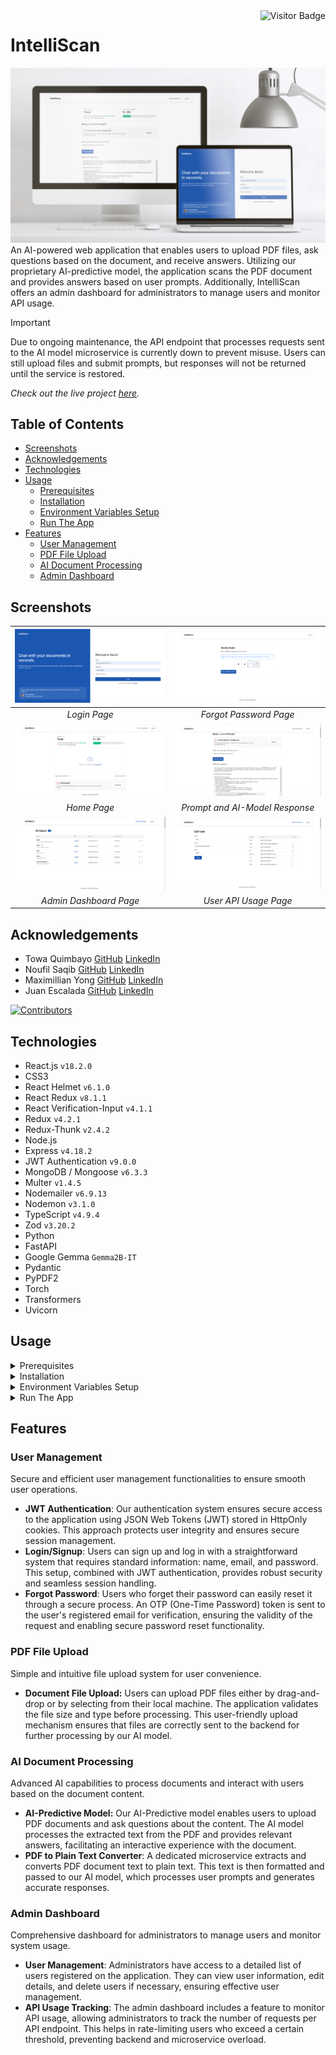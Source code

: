 <img align="right" alt="Visitor Badge" src="https://visitor-badge.laobi.icu/badge?page_id=towaquimbayo.IntelliScan">

# IntelliScan

![IntelliScan Thumbnail](screenshots/intelliscan-thumbnail.jpg)
An AI-powered web application that enables users to upload PDF files, ask questions based on the document, and receive answers. Utilizing our proprietary AI-predictive model, the application scans the PDF document and provides answers based on user prompts. Additionally, IntelliScan offers an admin dashboard for administrators to manage users and monitor API usage.

> [!IMPORTANT]
> Due to ongoing maintenance, the API endpoint that processes requests sent to the AI model microservice is currently down to prevent misuse. Users can still upload files and submit prompts, but responses will not be returned until the service is restored.

_Check out the live project [_here_](https://intelliscan.towaquimbayo.com/)._

## Table of Contents

* [Screenshots](#screenshots)
* [Acknowledgements](#acknowledgements)
* [Technologies](#technologies)
* [Usage](#usage)
  * [Prerequisites](#prerequisites)
  * [Installation](#installation)
  * [Environment Variables Setup](#environment-variables-setup)
  * [Run The App](#run-the-app)
* [Features](#features)
  * [User Management](#user-management)
  * [PDF File Upload](#pdf-file-upload)
  * [AI Document Processing](#ai-document-processing)
  * [Admin Dashboard](#admin-dashboard)

## Screenshots

| ![Login Page](screenshots/login.png) | ![Forgot Password Page](screenshots/forgot-password.png) |
|:--:|:--:|
| _Login Page_ | _Forgot Password Page_ |
| ![Home Page](screenshots/home.png) | ![Prompt and AI-Model Response](screenshots/ai-model-response.png) |
| _Home Page_ | _Prompt and AI-Model Response_ |
| ![Admin Dashboard Page](screenshots/admin-dashboard.png) | ![User API Usage Page](screenshots/user-api-usage.png) |
| _Admin Dashboard Page_ | _User API Usage Page_ |

## Acknowledgements

* Towa Quimbayo [GitHub](https://github.com/towaquimbayo) [LinkedIn](https://www.linkedin.com/in/towa-quimbayo/)
* Noufil Saqib [GitHub](https://github.com/noufilsaqib) [LinkedIn](https://www.linkedin.com/in/muhammad-noufil-saqib/)
* Maximillian Yong [GitHub](https://github.com/MaximillianYong) [LinkedIn](https://www.linkedin.com/in/maximillianyong)
* Juan Escalada [GitHub](https://github.com/jescalada) [LinkedIn](https://www.linkedin.com/in/jescalada/)

[![Contributors](https://contrib.rocks/image?repo=towaquimbayo/IntelliScan)](https://github.com/towaquimbayo/IntelliScan/graphs/contributors)

## Technologies

* React.js `v18.2.0`
* CSS3
* React Helmet `v6.1.0`
* React Redux `v8.1.1`
* React Verification-Input `v4.1.1`
* Redux `v4.2.1`
* Redux-Thunk `v2.4.2`
* Node.js
* Express `v4.18.2`
* JWT Authentication `v9.0.0`
* MongoDB / Mongoose `v6.3.3`
* Multer `v1.4.5`
* Nodemailer `v6.9.13`
* Nodemon `v3.1.0`
* TypeScript `v4.9.4`
* Zod `v3.20.2`
* Python
* FastAPI
* Google Gemma `Gemma2B-IT`
* Pydantic
* PyPDF2
* Torch
* Transformers
* Uvicorn

## Usage

<details>
  <summary>Prerequisites</summary>

### Prerequisites

* [VSCode](https://code.visualstudio.com/download/)
* [Git](https://git-scm.com/downloads/)
* [Node.js](https://nodejs.org/en/download/)

</details>

<details>
  <summary>Installation</summary>

### Installation

1. Install the latest npm package version.

  ```sh
  npm install npm@latest -g
  ```

2. Clone the repository to your local machine.

  ```sh
  git clone https://github.com/towaquimbayo/IntelliScan.git
  ```

3. Installing required dependencies requires Node and npm.

  Change the directory to Frontend and install dependencies:

  ```sh
  cd frontend
  npm install
  ```

  Change the directory to Backend and install dependencies:

  ```sh
  cd backend
  npm install
  ```

4. _(optional: self-deploying AI model)_ Clone the HuggingFace Google Gemma model to local machine.

  To run `test.py`, download the required models.

  __Note__: Ensure you have `git-lfs` installed.
  __Note__: Ensure you have at least 30 GB of free space to download. After downloading, you can delete the `.git` folder to save storage space.

  ```sh
  git clone https://huggingface.co/google/gemma-2b-it
  ```

</details>

<details>
  <summary>Environment Variables Setup</summary>

### Environment Variables Setup

For the project to run correctly, environment variables are required __only__ for the backend directory. Rename the `.env.example` to `.env`.

1. `JWT_SECRET` is the encryption key to sign your JWTs (JSON Web Tokens). Create a secret at <https://www.allkeysgenerator.com>.
2. `JWT_LIFETIME` is the amount of time a particular JWT will be valid for (i.e. `30d` for 30 days).
3. Sign up for a MongoDB Atlas account at <https://www.mongodb.com/cloud/atlas/register>. Then create a database Cluster and connect your project to that Cluster by clicking on the `Connect`, selecting the `Connect To Your Application` option and copying the Database `URI` string as your `DATABASE_URL`. Finally, replace the `username` and `password` fields in the URI string with your database credentials.
4. Either enter your email account credentials for the Nodemailer transporter credentials or create a Gmail account to generate an App Password by following the instructions at <https://medium.com/@y.mehnati_49486/how-to-send-an-email-from-your-gmail-account-with-nodemailer-837bf09a7628>.

</details>

<details>
  <summary>Run The App</summary>

### Run The App

In order to run the application, you would need the client (frontend) and server (backend) running concurrently in different terminal sessions.

#### Client-Side Usage (Frontend) on PORT: 3000

Change the directory to the client (`frontend`) and execute `npm start` to run locally in development mode or production mode. For production, make sure to build the app to the `build` folder by executing `npm run build` as this would correctly bundle React in production mode and optimize the build for the best performance.

```sh
cd frontend
npm start
```

#### Server-Side Usage (Backend) on PORT: 8080

Change the directory to the server (`backend`) and execute `npm run dev` to run locally in development mode or execute `npm start` to run in production mode. For production, make sure to build the app to the `dist` folder by executing `npm run build` as this would correctly compile TypeScript code to ES5 JavaScript codes and optimize the build for the best performance.

```sh
cd backend
npm run dev   // running locally in development mode
npm run start // running in production mode
```

#### AI-Predictive Model Usage

To create a pre-quantized model run:

```sh
create accelerated.py
```

To run the app, change the directory to the app directory and run:

```sh
uvicorn main:app --reload

// or

gunicorn main:app -w 2 -k uvicorn.workers.UvicornWorker
```

</details>

## Features

### User Management

Secure and efficient user management functionalities to ensure smooth user operations.

* __JWT Authentication__: Our authentication system ensures secure access to the application using JSON Web Tokens (JWT) stored in HttpOnly cookies. This approach protects user integrity and ensures secure session management.
* __Login/Signup__: Users can sign up and log in with a straightforward system that requires standard information: name, email, and password. This setup, combined with JWT authentication, provides robust security and seamless session handling.
* __Forgot Password__: Users who forget their password can easily reset it through a secure process. An OTP (One-Time Password) token is sent to the user's registered email for verification, ensuring the validity of the request and enabling secure password reset functionality.

### PDF File Upload

Simple and intuitive file upload system for user convenience.

* __Document File Upload:__ Users can upload PDF files either by drag-and-drop or by selecting from their local machine. The application validates the file size and type before processing. This user-friendly upload mechanism ensures that files are correctly sent to the backend for further processing by our AI model.

### AI Document Processing

Advanced AI capabilities to process documents and interact with users based on the document content.

* __AI-Predictive Model:__ Our AI-Predictive model enables users to upload PDF documents and ask questions about the content. The AI model processes the extracted text from the PDF and provides relevant answers, facilitating an interactive experience with the document.
* __PDF to Plain Text Converter__: A dedicated microservice extracts and converts PDF document text to plain text. This text is then formatted and passed to our AI model, which processes user prompts and generates accurate responses.

### Admin Dashboard

Comprehensive dashboard for administrators to manage users and monitor system usage.

* __User Management__: Administrators have access to a detailed list of users registered on the application. They can view user information, edit details, and delete users if necessary, ensuring effective user management.
* __API Usage Tracking__: The admin dashboard includes a feature to monitor API usage, allowing administrators to track the number of requests per API endpoint. This helps in rate-limiting users who exceed a certain threshold, preventing backend and microservice overload.
